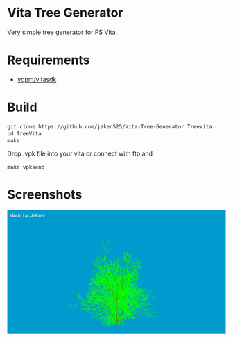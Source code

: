 Vita Tree Generator
=============

Very simple tree generator for PS Vita.

# Requirements
- [vdpm/vitasdk](https://github.com/vitasdk/vdpm/tree/master)

# Build
```shell
git clone https://github.com/jaken525/Vita-Tree-Generator TreeVita
cd TreeVita
make
```

Drop .vpk file into your vita or connect with ftp and
```shell
make vpksend
```

# Screenshots
![s1](screenshots/s.jpg)
